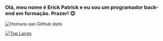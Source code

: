 ### Olá, meu nome é Erick Patrick e eu sou um programador back-end em formação. Prazer! 😊

![Homura-san GitHub stats](https://github-readme-stats.vercel.app/api?username=Homura-san&show_icons=true&theme=transparent)


[![Top Langs](https://github-readme-stats.vercel.app/api/top-langs/?username=Homura-san)](https://github.com/Homura-san/github-readme-stats)








<!--
**Homura-san/Homura-san** is a ✨ _special_ ✨ repository because its `README.md` (this file) appears on your GitHub profile.

Here are some ideas to get you started:

- 🔭 I’m currently working on ...
- 🌱 I’m currently learning ...
- 👯 I’m looking to collaborate on ...
- 🤔 I’m looking for help with ...
- 💬 Ask me about ...
- 📫 How to reach me: ...
- 😄 Pronouns: ...
- ⚡ Fun fact: ...
-->
